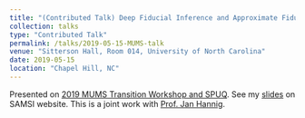 ```yaml
---
title: "(Contributed Talk) Deep Fiducial Inference and Approximate Fiducial Computation"
collection: talks
type: "Contributed Talk"
permalink: /talks/2019-05-15-MUMS-talk
venue: "Sitterson Hall, Room 014, University of North Carolina"
date: 2019-05-15
location: "Chapel Hill, NC"
---
```


Presented on [2019 MUMS Transition Workshop and SPUQ](https://www.samsi.info/programs-and-activities/year-long-research-programs/model-uncertainty-mathematical-statistical-mums/mums-transition-workshop-and-spuq-may-14-17-2019/).
See my [slides](https://www.samsi.info/news-and-media/mums-transition-spuq-workshop-gang-li-may-15-2019/) on SAMSI website.
This is a joint work with [Prof. Jan Hannig](https://hannig.cloudapps.unc.edu/).
